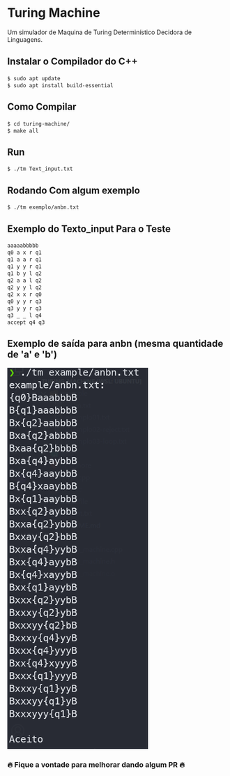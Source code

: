 # Turing Machine

Um simulador de Maquina de Turing Determinístico Decidora de Linguagens.

## Instalar o Compilador do C++
```
$ sudo apt update
$ sudo apt install build-essential
```
## Como Compilar
```
$ cd turing-machine/
$ make all
```
## Run
```
$ ./tm Text_input.txt
```
## Rodando Com algum exemplo
```
$ ./tm exemplo/anbn.txt
```

## Exemplo do Texto_input Para o Teste
```
aaaaabbbbb
q0 a x r q1
q1 a a r q1
q1 y y r q1
q1 b y l q2
q2 a a l q2
q2 y y l q2
q2 x x r q0
q0 y y r q3
q3 y y r q3
q3 _ _ l q4
accept q4 q3
```

## Exemplo de saída para anbn (mesma quantidade de 'a' e 'b')

![Alt text](img/image.png)

### 🔥 Fique a vontade para melhorar dando algum PR 🔥